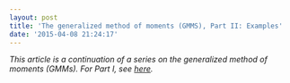 ```yaml
---
layout: post
title: 'The generalized method of moments (GMMS), Part II: Examples'
date: '2015-04-08 21:24:17'
---
```


_This article is a continuation of a series on the generalized method of moments (GMMs). For Part I, see [here](/blog/the-generalized-method-of-moments-gmms-part-i-introduction/)._